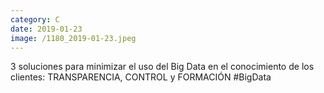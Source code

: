 ```yaml
--- 
category: C 
date: 2019-01-23 
image: /1180_2019-01-23.jpeg 
--- 
```


3 soluciones para minimizar el uso del Big Data en el conocimiento de los clientes: TRANSPARENCIA, CONTROL y FORMACIÓN #BigData